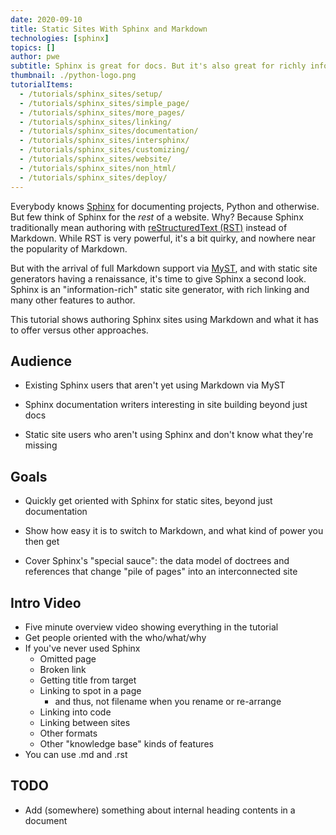 ```yaml
---
date: 2020-09-10
title: Static Sites With Sphinx and Markdown
technologies: [sphinx]
topics: []
author: pwe
subtitle: Sphinx is great for docs. But it's also great for richly information-rich websites. With MyST, you can use Markdown with Sphinx.
thumbnail: ./python-logo.png
tutorialItems:
  - /tutorials/sphinx_sites/setup/
  - /tutorials/sphinx_sites/simple_page/
  - /tutorials/sphinx_sites/more_pages/
  - /tutorials/sphinx_sites/linking/
  - /tutorials/sphinx_sites/documentation/
  - /tutorials/sphinx_sites/intersphinx/
  - /tutorials/sphinx_sites/customizing/
  - /tutorials/sphinx_sites/website/
  - /tutorials/sphinx_sites/non_html/
  - /tutorials/sphinx_sites/deploy/
---
```


Everybody knows [Sphinx](https://www.sphinx-doc.org/en/master/) for documenting projects, Python and otherwise.
But few think of Sphinx for the *rest* of a website.
Why?
Because Sphinx traditionally mean authoring with [reStructuredText (RST)](https://docutils.sourceforge.io/rst.html) instead of Markdown.
While RST is very powerful, it's a bit quirky, and nowhere near the popularity of Markdown.

But with the arrival of full Markdown support via [MyST](https://myst-parser.readthedocs.io/en/latest/), and with static site generators having a renaissance, it's time to give Sphinx a second look.
Sphinx is an "information-rich" static site generator, with rich linking and many other features to author.

This tutorial shows authoring Sphinx sites using Markdown and what it has to offer versus other approaches.

## Audience

- Existing Sphinx users that aren't yet using Markdown via MyST

- Sphinx documentation writers interesting in site building beyond just docs

- Static site users who aren't using Sphinx and don't know what they're missing

## Goals

- Quickly get oriented with Sphinx for static sites, beyond just documentation

- Show how easy it is to switch to Markdown, and what kind of power you then get

- Cover Sphinx's "special sauce": the data model of doctrees and references that change "pile of pages" into an interconnected site


## Intro Video

- Five minute overview video showing everything in the tutorial
- Get people oriented with the who/what/why
- If you've never used Sphinx
    - Omitted page
    - Broken link
    - Getting title from target
    - Linking to spot in a page
        - and thus, not filename when you rename or re-arrange
    - Linking into code
    - Linking between sites
    - Other formats
    - Other "knowledge base" kinds of features
- You can use .md and .rst

## TODO

- Add (somewhere) something about internal heading contents in a document
